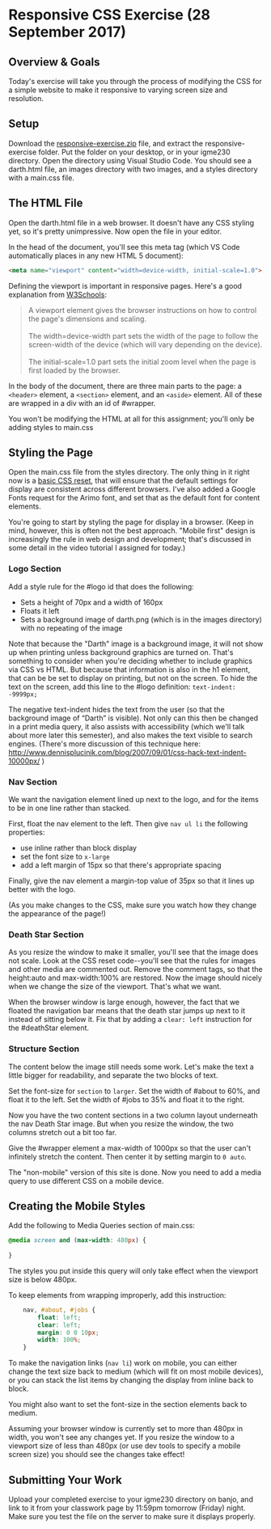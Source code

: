 # Responsive CSS Exercise (28 September 2017)

## Overview & Goals
Today's exercise will take you through the process of modifying the CSS for a simple website to make it responsive to varying screen size and resolution. 

## Setup
Download the [responsive-exercise.zip](responsive-exercise.zip) file, and extract the responsive-exercise folder. Put the folder on your desktop, or in your igme230 directory. Open the directory using Visual Studio Code. You should see a darth.html file, an images directory with two images, and a styles directory with a main.css file.

## The HTML File
Open the darth.html file in a web browser. It doesn't have any CSS styling yet, so it's pretty unimpressive. Now open the file in your editor. 

In the head of the document, you'll see this meta tag (which VS Code automatically places in any new HTML 5 document):

```html
<meta name="viewport" content="width=device-width, initial-scale=1.0">
```

Defining the viewport is important in responsive pages. Here's a good explanation from <a href="https://www.w3schools.com/css/css_rwd_viewport.asp">W3Schools</a>:

>A <meta> viewport element gives the browser instructions on how to control the page's dimensions and scaling.<br/><br />The width=device-width part sets the width of the page to follow the screen-width of the device (which will vary depending on the device).<br/><br />The initial-scale=1.0 part sets the initial zoom level when the page is first loaded by the browser.

In the body of the document, there are three main parts to the page: a `<header>` element, a `<section>` element, and an `<aside>` element. All of these are wrapped in a div with an id of #wrapper.  

You won't be modifying the HTML at all for this assignment; you'll only be adding styles to main.css

## Styling the Page

Open the main.css file from the styles directory. The only thing in it right now is a <a href="http://cssreset.com/what-is-a-css-reset/">basic CSS reset</a>, that will ensure that the default settings for display are consistent across different browsers. I've also added a Google Fonts request for the Arimo font, and set that as the default font for content elements. 

You're going to start by styling the page for display in a browser. (Keep in mind, however, this is often not the best approach. "Mobile first" design is increasingly the rule in web design and development; that's discussed in some detail in the video tutorial I assigned for today.)

### Logo Section
Add a style rule for the #logo id that does the following:   
- Sets a height of 70px and a width of 160px
- Floats it left
- Sets a background image of darth.png (which is in the images directory) with no repeating of the image

Note that because the "Darth" image is a background image, it will not show up when printing unless background graphics are turned on. That's something to consider when you're deciding whether to include graphics via CSS vs HTML. But because that information is also in the h1 element, that can be be set to display on printing, but not on the screen. To hide the text on the screen, add this line to the #logo definition: `text-indent: -9999px;`

The negative text-indent hides the text from the user (so that the background image of “Darth” is visible). Not only can this then be changed in a print media query, it also assists with accessibility (which we'll talk about more later this semester), and also makes the text visible to search engines. (There's more discussion of this technique here: http://www.dennisplucinik.com/blog/2007/09/01/css-hack-text-indent-10000px/ )

### Nav Section

We want the navigation element lined up next to the logo, and for the items to be in one line rather than stacked.  

First, float the nav element to the left. Then give `nav ul li` the following properties:
- use inline rather than block display
- set the font size to `x-large`
- add a left margin of 15px so that there's appropriate spacing

Finally, give the nav element a margin-top value of 35px so that it lines up better with the logo. 

(As you make changes to the CSS, make sure you watch how they change the appearance of the page!)

### Death Star Section

As you resize the window to make it smaller, you'll see that the image does not scale. Look at the CSS reset code--you'll see that the rules for images and other media are commented out. Remove the comment tags, so that the height:auto and max-width:100% are restored. Now the image should nicely when we change the size of the viewport. That's what we want. 

When the browser window is large enough, however, the fact that we floated the navigation bar means that the death star jumps up next to it instead of sitting below it. Fix that by adding a `clear: left` instruction for the #deathStar element. 

### Structure Section

The content below the image still needs some work. Let's make the text a little bigger for readability, and separate the two blocks of text. 

Set the font-size for `section` to `larger`.  Set the width of #about to 60%, and float it to the left. Set the width of #jobs to 35% and float it to the right. 

Now you have the two content sections in a two column layout underneath the nav Death Star image. But when you resize the window, the two columns stretch out a bit too far. 

Give the #wrapper element a max-width of 1000px so that the user can't infinitely stretch the content. Then center it by setting margin to `0 auto`. 

The "non-mobile" version of this site is done. Now you need to add a media query to use different CSS on a mobile device.

## Creating the Mobile Styles

Add the following to Media Queries section of main.css:

```css
@media screen and (max-width: 480px) {
	
}
```
The styles you put inside this query will only take effect when the viewport size is below 480px. 

To keep elements from wrapping improperly, add this instruction: 

```css
	nav, #about, #jobs {
		float: left;
		clear: left;
		margin: 0 0 10px; 
		width: 100%;
	}	
```
To make the navigation links (`nav li`) work on mobile, you can either change the text size back to medium (which will fit on most mobile devices), or you can stack the list items by changing the display from inline back to block. 

You might also want to set the font-size in the section elements back to medium.  

Assuming your browser window is currently set to more than 480px in width, you won't see any changes yet. If you resize the window to a viewport size  of less than 480px (or use dev tools to specify a mobile screen size) you should see the changes take effect!

## Submitting Your Work
Upload your completed exercise to your igme230 directory on banjo, and link to it from your classwork page by 11:59pm tomorrow (Friday) night. Make sure you test the file on the server to make sure it displays properly.
